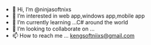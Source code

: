 - 👋 Hi, I’m @ninjasoftnixs
- 👀 I’m interested in web app,windows app,mobile app
- 🌱 I’m currently learning ...C# around the world
- 💞️ I’m looking to collaborate on ...
- 📫 How to reach me ... kengsoftniixs@gmail.com

<!---
ninjasoftnixs/ninjasoftnixs is a ✨ special ✨ repository because its `README.md` (this file) appears on your GitHub profile.
You can click the Preview link to take a look at your changes.
--->
